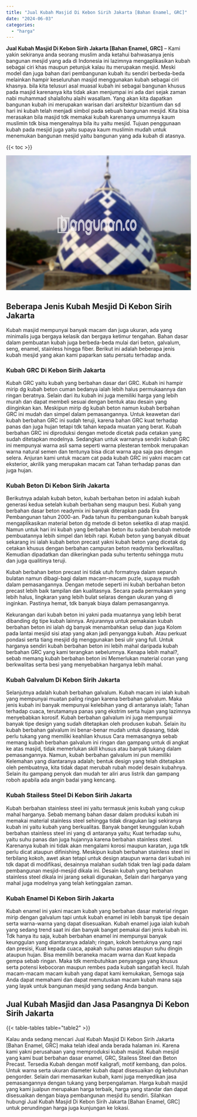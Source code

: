 ```yaml
---
title: "Jual Kubah Masjid Di Kebon Sirih Jakarta [Bahan Enamel, GRC]"
date: "2024-06-03"
categories: 
  - "harga"
---
```


**Jual Kubah Masjid Di Kebon Sirih Jakarta \[Bahan Enamel, GRC\]** – Kami yakin sekiranya anda seorang muslim anda ketahui bahwasanya jenis bangunan mesjid yang ada di Indonesia ini lazimnya mengaplikasikan kubah sebagai ciri khas maupun petunjuk kalau itu merupakan mesjid. Meski model dan juga bahan dari pembangunan kubah itu sendiri berbeda-beda melainkan hampir keseluruhan masjid menggunakan kubah sebagai ciri khasnya. bila kita telusuri asal muasal kubah ini sebagai bangunan khusus pada masjid karenanya kita tidak akan menjumpai ini ada dari sejak zaman nabi muhammad shalallohu alaihi wasallam. Yang akan kita dapatkan bangunan kubah ini merupakan warisan dari arsitektur bizantium dan sd hari ini kubah telah menjadi simbol pada sebuah bangunan mesjid. Kita bisa merasakan bila masjid tdk memakai kubah karenanya umumnya kaum muslimin tdk bisa mengenalnya bila itu yaitu mesjid. Tujuan penggunaan kubah pada mesjid juga yaitu supaya kaum muslimin mudah untuk menemukan bangunan mesjid yaitu bangunan yang ada kubah di atasnya.

{{< toc >}}

![Jual Kubah Masjid Di Kebon Sirih Jakarta [Bahan Enamel, GRC]](/images/jual-kubah-masjid-31.png)

## Beberapa Jenis Kubah Mesjid Di Kebon Sirih Jakarta

Kubah masjid mempunyai banyak macam dan juga ukuran, ada yang minimalis juga bergaya kelasik dan bergaya ketimur tengahan. Bahan dasar dalam pembuatan kubah juga berbeda-beda mulai dari beton, galvalum, seng, enamel, stainless hingga fiber. Berikut ini adalah beberapa jenis kubah mesjid yang akan kami paparkan satu persatu terhadap anda.

### Kubah GRC Di Kebon Sirih Jakarta

Kubah GRC yaitu kubah yang berbahan dasar dari GRC. Kubah ini hampir mirip dg kubah beton cuman bedanya ialah lebih halus permukaannya dan ringan beratnya. Selain dari itu kubah ini juga memiliki harga yang lebih murah dan dapat membeli sesuai dengan bentuk atau desain yang diinginkan kan. Meskipun mirip dg kubah beton namun kubah berbahan GRC ini mudah dan simpel dalam pemasangannya. Untuk keawetan dari kubah berbahan GRC ini sudah teruji, karena bahan GRC kuat terhadap panas dan juga hujan tetapi tdk tahan kepada muatan yang berat. Kubah berbahan GRC ini diproduksi dengan metode dicetak pada cetakan yang sudah ditetapkan modelnya. Sedangkan untuk warnanya sendiri kubah GRC ini mempunyai warna asli sama seperti warna plesteran tembok merupakan warna natural semen dan tentunya bisa dicat warna apa saja pas dengan selera. Anjuran kami untuk macam cat pada kubah GRC ini yakni macam cat eksterior, akrilik yang merupakan macam cat Tahan terhadap panas dan juga hujan.

### Kubah Beton Di Kebon Sirih Jakarta

Berikutnya adalah kubah beton, kubah berbahan beton ini adalah kubah generasi kedua setelah kubah berbahan seng maupun besi. Kubah yang berbahan dasar beton readymix ini banyak diterapkan pada Era Pembangunan tahun 2000-an. Pada tahun itu pembangunan kubah banyak mengaplikasikan material beton dg metode di beton seketika di atap masjid. Namun untuk hari ini kubah yang berbahan beton itu sudah berubah metode pembuatannya lebih simpel dan lebih rapi. Kubah beton yang banyak dibuat sekarang ini ialah kubah beton precast yakni kubah beton yang dicetak dg cetakan khusus dengan berbahan campuran beton readymix berkwalitas. Kemudian dipadatkan dan dikeringkan pada suhu tertentu sehingga mutu dan juga qualitinya teruji.

Kubah berbahan beton precast ini tidak utuh formatnya dalam separuh bulatan namun dibagi-bagi dalam macam-macam puzle, supaya mudah dalam pemasangannya. Dengan metode seperti ini kubah berbahan beton precast lebih baik tampilan dan kualitasnya. Secara pada permukaan yang lebih halus, lingkaran yang lebih bulat selaras dengan ukuran yang di inginkan. Pastinya hemat, tdk banyak biaya dalam pemasangannya.

Kekurangan dari kubah beton ini yakni pada muatannya yang lebih berat dibanding dg tipe kubah lainnya. Anjurannya untuk pemakaian kubah berbahan beton ini ialah dg banyak menambahkan selup dan juga Kolom pada lantai mesjid sisi atap yang akan jadi penyangga kubah. Atau perkuat pondasi serta tiang mesjid dg menggunakan besi ulir yang full. Untuk harganya sendiri kubah berbahan beton ini lebih mahal daripada kubah berbahan GRC yang kami terangkan sebelumnya. Kenapa lebih mahal?, sebab memang kubah berbahan beton ini Memerlukan material coran yang berkwalitas serta besi yang menyebabkan harganya lebih mahal.

### Kubah Galvalum Di Kebon Sirih Jakarta

Selanjutnya adalah kubah berbahan galvalum. Kubah macam ini ialah kubah yang mempunyai muatan paling ringan karena berbahan galvalum. Maka jenis kubah ini banyak mempunyai kelebihan yang di antaranya ialah; Tahan terhadap cuaca, terutamanya panas yang ekstrim serta hujan yang lazimnya menyebabkan korosif. Kubah berbahan galvalum ini juga mempunyai banyak tipe design yang sudah ditetapkan oleh produsen kubah. Selain itu kubah berbahan galvalum ini benar-benar mudah untuk dipasang, tidak perlu tukang yang memiliki keahlian khusus Cara memasangnya sebab memang kubah berbahan galvalum ini ringan dan gampang untuk di angkat ke atas masjid, tidak memerlukan skill khusus atau banyak tukang dalam pemasangannya. Namun, kubah berbahan galvalum ini pun memiliki Kelemahan yang diantaranya adalah; bentuk design yang telah ditetapkan oleh pembuatnya, kita tidak dapat merubah rubah model desain kubahnya. Selain itu gampang penyok dan mudah ter aliri arus listrik dan gampang roboh apabila ada angin badai yang kencang.

### Kubah Stailess Steel Di Kebon Sirih Jakarta

Kubah berbahan stainless steel ini yaitu termasuk jenis kubah yang cukup mahal harganya. Sebab memang bahan dasar dalam produksi kubah ini memakai material stainless steel sehingga tidak diragukan lagi sekiranya kubah ini yaitu kubah yang berkualitas. Banyak banget keunggulan kubah berbahan stainless steel ini yang di antaranya yaitu; Kuat terhadap suhu, yaitu suhu panas dan juga hujannya karena berbahan stainless steel. Karenanya kubah ini tidak akan mengalami korosi maupun karatan, juga tdk perlu dicat ataupun difinishing. Meskipun kubah berbahan stainless steel ini terbilang kokoh, awet akan tetapi untuk design ataupun warna dari kubah ini tdk dapat di modifikasi, desainnya malahan sudah tidak tren lagi pada dalam pembangunan mesjid-mesjid dikala ini. Desain kubah yang berbahan stainless steel dikala ini jarang sekali digunakan, Selain dari harganya yang mahal juga modelnya yang telah ketinggalan zaman.

### Kubah Enamel Di Kebon Sirih Jakarta

Kubah enamel ini yakni macam kubah yang berbahan dasar material ringan mirip dengan galvalum tapi untuk kubah enamel ini lebih banyak tipe desain serta warna-warna yang dapat disesuaikan. Kubah enamel juga ialah kubah yang sedang trend saat ini dan banyak banget pemakai dari jenis kubah ini. Tdk hanya itu saja, kubah berbahan enamel ini mempunyai banyak keunggulan yang diantaranya adalah; ringan, kokoh bentuknya yang rapi dan presisi, Kuat kepada cuaca, apakah suhu panas ataupun suhu dingin ataupun hujan. Bisa memilih beraneka macam warna dan Kuat kepada gempa sebab ringan. Maka tdk membutuhkan penyangga yang khusus serta potensi kebocoran maupun rembes pada kubah sangatlah kecil. Itulah macam-macam macam kubah yang dapat kami kemukakan, Semoga saja Anda dapat memahami dan dapat memutuskan macam kubah mana saja yang layak untuk bangunan mesjid yang sedang Anda bangun.

## Jual Kubah Masjid dan Jasa Pasangnya Di Kebon Sirih Jakarta

{{< table-tables table="table2" >}}

Kalau anda sedang mencari Jual Kubah Masjid Di Kebon Sirih Jakarta \[Bahan Enamel, GRC\] maka telah ideal anda berada halaman ini. Karena kami yakni perusahaan yang memproduksi kubah masjid. Kubah mesjid yang kami buat berbahan dasar enamel, GRC, Stailess Steel dan Beton Precast. Tersedia Kubah dengan motif kaligrafi, motif kembang, dan polos. Untuk warna serta ukuran diameter kubah dapat disesuaikan dg kebutuhan pengorder. Selain dari memasarkan kubah, kami juga menyedikan jasa pemasangannya dengan tukang yang berpengalaman. Harga kubah masjid yang kami jualpun merupakan harga terbaik, harga yang standar dan dapat disesuaikan dengan biaya pembangunan mesjid itu sendiri. Silahkan hubungi Jual Kubah Masjid Di Kebon Sirih Jakarta \[Bahan Enamel, GRC\] untuk perundingan harga juga kunjungan ke lokasi.
